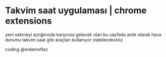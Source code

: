 # Takvim saat uygulaması  | chrome extensions

yeni sekmeyi açtığınızda karşınıza gelecek olan bu sayfada anlık olarak hava durumu takvim saat gibi araçları kullanıyor olabileceksiniz

coding @erdemoflaz
